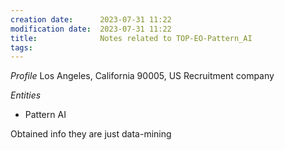 ```yaml
---
creation date:		2023-07-31 11:22
modification date:	2023-07-31 11:22
title: 				Notes related to TOP-EO-Pattern_AI
tags:
---
```

*Profile*
Los Angeles, California 90005, US
Recruitment company

*Entities*
* Pattern AI

Obtained info they are just data-mining
